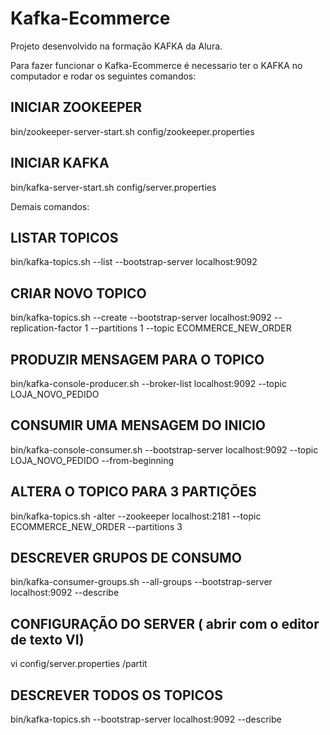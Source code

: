 # Kafka-Ecommerce

Projeto desenvolvido na formação KAFKA da Alura.

Para fazer funcionar o Kafka-Ecommerce é necessario ter o KAFKA no computador e rodar os seguintes comandos:

## INICIAR ZOOKEEPER
bin/zookeeper-server-start.sh config/zookeeper.properties

## INICIAR KAFKA
bin/kafka-server-start.sh config/server.properties 

Demais comandos:

## LISTAR TOPICOS
bin/kafka-topics.sh --list --bootstrap-server localhost:9092

## CRIAR NOVO TOPICO 

bin/kafka-topics.sh --create --bootstrap-server localhost:9092 --replication-factor 1 --partitions 1 --topic ECOMMERCE_NEW_ORDER

## PRODUZIR MENSAGEM PARA O TOPICO
bin/kafka-console-producer.sh --broker-list localhost:9092 --topic LOJA_NOVO_PEDIDO

## CONSUMIR UMA MENSAGEM DO INICIO
bin/kafka-console-consumer.sh --bootstrap-server localhost:9092 --topic LOJA_NOVO_PEDIDO --from-beginning

## ALTERA O TOPICO PARA 3 PARTIÇÕES
bin/kafka-topics.sh -alter --zookeeper localhost:2181 --topic ECOMMERCE_NEW_ORDER --partitions 3

## DESCREVER GRUPOS DE CONSUMO
bin/kafka-consumer-groups.sh --all-groups --bootstrap-server localhost:9092 --describe

## CONFIGURAÇÃO DO SERVER ( abrir com o editor de texto VI)
vi config/server.properties
/partit

## DESCREVER TODOS OS TOPICOS
bin/kafka-topics.sh --bootstrap-server localhost:9092 --describe
